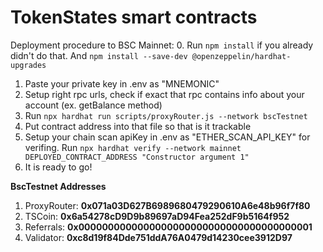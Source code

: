# TokenStates smart contracts

Deployment procedure to BSC Mainnet:
0. Run `npm install` if you already didn't do that. And `npm install --save-dev @openzeppelin/hardhat-upgrades`
1. Paste your private key in .env as "MNEMONIC"
2. Setup right rpc urls, check if exact that rpc contains info about your account (ex. getBalance method)
3. Run `npx hardhat run scripts/proxyRouter.js --network bscTestnet`
4. Put contract address into that file so that is it trackable
5. Setup your chain scan apiKey in .env as "ETHER_SCAN_API_KEY" for verifing. Run `npx hardhat verify --network mainnet DEPLOYED_CONTRACT_ADDRESS "Constructor argument 1"`
6. It is ready to go!

**BscTestnet Addresses**
1. ProxyRouter: **0x071a03D627B6989680479290610A6e48b96f7f80**
2. TSCoin: **0x6a54278cD9D9b89697aD94Fea252dF9b5164f952**
3. Referrals: **0x0000000000000000000000000000000000000001**
4. Validator: **0xc8d19f84Dde751ddA76A0479d14230cee3912D97**
